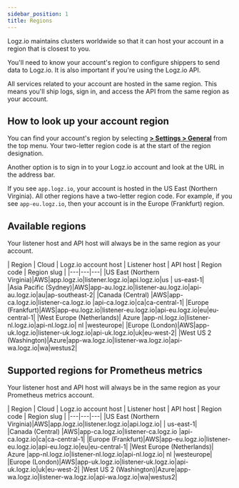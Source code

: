 ```yaml
---
sidebar_position: 1
title: Regions
---
```


Logz.io maintains clusters worldwide so that it can host your account in a region that is closest to you.

You'll need to know your account's region to configure shippers to send data to Logz.io. It is also important if you're using the Logz.io API.

All services related to your account are hosted in the same region. This means you'll ship logs, sign in, and access the API from the same region as your account.


## How to look up your account region

You can find your account's region by selecting [**<i class="li li-gear"></i> > Settings > General**](https://app.logz.io/#/dashboard/settings/general) from the top menu. Your two-letter region code is at the start of the region designation. 

Another option is to sign in to your Logz.io account and look at the URL in the address bar.

If you see `app.logz.io`, your account is hosted in the US East (Northern Virginia).
All other regions have a two-letter region code.
For example, if you see `app-eu.logz.io`, then your account is in the Europe (Frankfurt) region.


## Available regions

Your listener host and API host will always be in the same region as your account.

| Region | Cloud | Logz.io account host | Listener host | API host | Region code | Region slug |
|---|---|---|
|US East (Northern Virginia)|AWS|app.logz.io|listener.logz.io|api.logz.io|us | us-east-1|	 
|Asia Pacific (Sydney)|AWS|app-au.logz.io|listener-au.logz.io|api-au.logz.io|au|ap-southeast-2|
|Canada (Central)	|AWS|app-ca.logz.io|listener-ca.logz.io	|api-ca.logz.io|ca|ca-central-1|
|Europe (Frankfurt)|AWS|app-eu.logz.io|listener-eu.logz.io|api-eu.logz.io|eu|eu-central-1|
|West Europe (Netherlands)|	Azure	|app-nl.logz.io|listener-nl.logz.io|api-nl.logz.io| nl |westeurope|
|Europe (London)|AWS|app-uk.logz.io|listener-uk.logz.io|api-uk.logz.io|uk|eu-west-2|
|West US 2 (Washington)|Azure|app-wa.logz.io|listener-wa.logz.io|api-wa.logz.io|wa|westus2|

## Supported regions for Prometheus metrics


Your listener host and API host will always be in the same region as your Prometheus metrics account.

| Region | Cloud | Logz.io account host | Listener host | API host | Region code | Region slug |
|---|---|---|
|US East (Northern Virginia)|AWS|app.logz.io|listener.logz.io|api.logz.io| | us-east-1|	 
|Canada (Central)	|AWS|app-ca.logz.io|listener-ca.logz.io	|api-ca.logz.io|ca|ca-central-1|
|Europe (Frankfurt)|AWS|app-eu.logz.io|listener-eu.logz.io|api-eu.logz.io|eu|eu-central-1|
|West Europe (Netherlands)|	Azure	|app-nl.logz.io|listener-nl.logz.io|api-nl.logz.io| nl |westeurope|
|Europe (London)|AWS|app-uk.logz.io|listener-uk.logz.io|api-uk.logz.io|uk|eu-west-2|
|West US 2 (Washington)|Azure|app-wa.logz.io|listener-wa.logz.io|api-wa.logz.io|wa|westus2|




